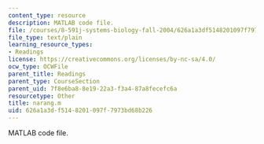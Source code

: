 ```yaml
---
content_type: resource
description: MATLAB code file.
file: /courses/8-591j-systems-biology-fall-2004/626a1a3df5148201097f7973bd68b226_narang.m
file_type: text/plain
learning_resource_types:
- Readings
license: https://creativecommons.org/licenses/by-nc-sa/4.0/
ocw_type: OCWFile
parent_title: Readings
parent_type: CourseSection
parent_uid: 7f8e6ba8-8e19-22a3-f3a4-87a8fecefc6a
resourcetype: Other
title: narang.m
uid: 626a1a3d-f514-8201-097f-7973bd68b226
---
```

MATLAB code file.
